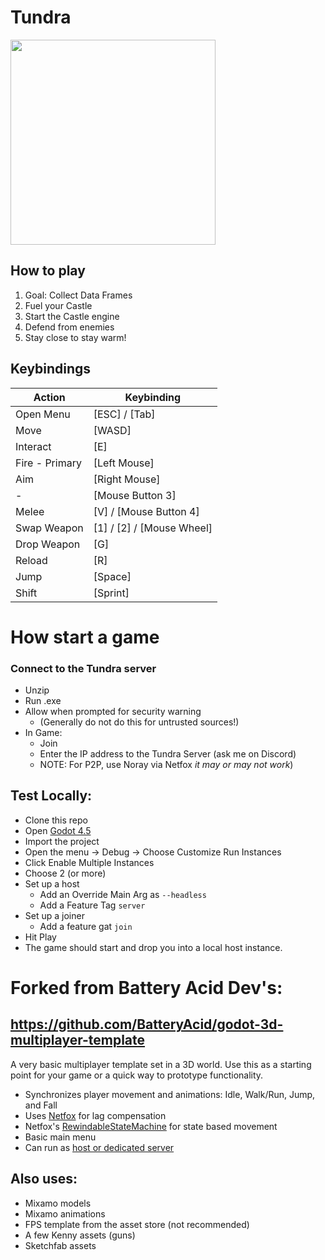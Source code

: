 # Tundra

<img src="tundra_view_1.png" width="328"/>

## How to play

1. Goal: Collect Data Frames
2. Fuel your Castle
3. Start the Castle engine
4. Defend from enemies
5. Stay close to stay warm!

## Keybindings

| Action         | Keybinding                |
| -------------- | ------------------------- |
| Open Menu      | [ESC] / [Tab]             |
| Move           | [WASD]                    |
| Interact       | [E]                       |
| Fire - Primary | [Left Mouse]              |
| Aim            | [Right Mouse]             |
| -              | [Mouse Button 3]          |
| Melee          | [V] / [Mouse Button 4]    |
| Swap Weapon    | [1] / [2] / [Mouse Wheel] |
| Drop Weapon    | [G]                       |
| Reload         | [R]                       |
| Jump           | [Space]                   |
| Shift          | [Sprint]                  |

# How start a game

### Connect to the Tundra server

- Unzip
- Run .exe
- Allow when prompted for security warning
  - (Generally do not do this for untrusted sources!)
- In Game:
  - Join
  - Enter the IP address to the Tundra Server (ask me on Discord)
  - NOTE: For P2P, use Noray via Netfox _it may or may not work_)

## Test Locally:

- Clone this repo
- Open [Godot 4.5](https://godotengine.org/download/archive/)
- Import the project
- Open the menu -> Debug -> Choose Customize Run Instances
- Click Enable Multiple Instances
- Choose 2 (or more)
- Set up a host
  - Add an Override Main Arg as `--headless`
  - Add a Feature Tag `server`
- Set up a joiner
  - Add a feature gat `join`
- Hit Play
- The game should start and drop you into a local host instance.

# Forked from Battery Acid Dev's:

## https://github.com/BatteryAcid/godot-3d-multiplayer-template

A very basic multiplayer template set in a 3D world. Use this as a starting point for your game or a quick way to prototype functionality.

- Synchronizes player movement and animations: Idle, Walk/Run, Jump, and Fall
- Uses [Netfox](https://github.com/foxssake/netfox) for lag compensation
- Netfox's [RewindableStateMachine](https://foxssake.github.io/netfox/netfox.extras/guides/rewindable-state-machine/) for state based movement
- Basic main menu
- Can run as [host or dedicated server](https://youtu.be/jgJuX04cq7k)

## Also uses:

- Mixamo models
- Mixamo animations
- FPS template from the asset store (not recommended)
- A few Kenny assets (guns)
- Sketchfab assets
